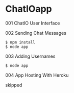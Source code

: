 # ChatIOapp

001 ChatIO User Interface

002 Sending Chat Messages

    $ npm install
    $ node app

003 Adding Usernames

    $ node app

004 App Hosting With Heroku

skipped

<br/>
